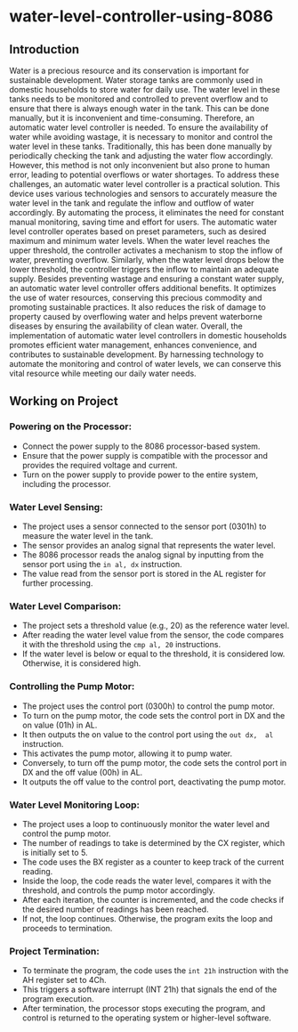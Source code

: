 # water-level-controller-using-8086

## Introduction
Water is a precious resource and its conservation is important for 
sustainable development. Water storage tanks are commonly used in 
domestic households to store water for daily use. The water level in 
these tanks needs to be monitored and controlled to prevent overflow 
and to ensure that there is always enough water in the tank. This can be 
done manually, but it is inconvenient and time-consuming. Therefore, 
an automatic water level controller is needed.
To ensure the availability of water while avoiding wastage, it is 
necessary to monitor and control the water level in these tanks. 
Traditionally, this has been done manually by periodically checking the 
tank and adjusting the water flow accordingly. However, this method 
is not only inconvenient but also prone to human error, leading to 
potential overflows or water shortages.
To address these challenges, an automatic water level controller 
is a practical solution. This device uses various technologies and 
sensors to accurately measure the water level in the tank and regulate 
the inflow and outflow of water accordingly. By automating the 
process, it eliminates the need for constant manual monitoring, saving 
time and effort for users.
The automatic water level controller operates based on preset 
parameters, such as desired maximum and minimum water levels. 
When the water level reaches the upper threshold, the controller 
activates a mechanism to stop the inflow of water, preventing overflow. 
Similarly, when the water level drops below the lower threshold, the 
controller triggers the inflow to maintain an adequate supply.
Besides preventing wastage and ensuring a constant water supply, 
an automatic water level controller offers additional benefits. It 
optimizes the use of water resources, conserving this precious 
commodity and promoting sustainable practices. It also reduces the risk 
of damage to property caused by overflowing water and helps prevent 
waterborne diseases by ensuring the availability of clean water.
Overall, the implementation of automatic water level controllers 
in domestic households promotes efficient water management, 
enhances convenience, and contributes to sustainable development. By 
harnessing technology to automate the monitoring and control of water 
levels, we can conserve this vital resource while meeting our daily 
water needs.

## Working on Project

### Powering on the Processor:
- Connect the power supply to the 8086 processor-based system.
- Ensure that the power supply is compatible with the processor 
and provides the required voltage and current.
- Turn on the power supply to provide power to the entire system, 
including the processor.

### Water Level Sensing:
- The project uses a sensor connected to the sensor port (0301h) 
to measure the water level in the tank.
- The sensor provides an analog signal that represents the water 
level.
- The 8086 processor reads the analog signal by inputting from 
the sensor port using the `in al, dx` instruction.
- The value read from the sensor port is stored in the AL register 
for further processing.

### Water Level Comparison:
- The project sets a threshold value (e.g., 20) as the reference 
water level.
- After reading the water level value from the sensor, the code 
compares it with the threshold using the `cmp al, 20` 
instructions.
- If the water level is below or equal to the threshold, it is 
considered low. Otherwise, it is considered high.

### Controlling the Pump Motor:
- The project uses the control port (0300h) to control the pump 
motor.
- To turn on the pump motor, the code sets the control port in DX 
and the on value (01h) in AL.
- It then outputs the on value to the control port using the `out dx, 
al` instruction.
- This activates the pump motor, allowing it to pump water.
- Conversely, to turn off the pump motor, the code sets the control 
port in DX and the off value (00h) in AL.
- It outputs the off value to the control port, deactivating the pump 
motor.

### Water Level Monitoring Loop:
- The project uses a loop to continuously monitor the water level 
and control the pump motor.
- The number of readings to take is determined by the CX 
register, which is initially set to 5.
- The code uses the BX register as a counter to keep track of the 
current reading.
- Inside the loop, the code reads the water level, compares it with 
the threshold, and controls the pump motor accordingly.
- After each iteration, the counter is incremented, and the code 
checks if the desired number of readings has been reached.
- If not, the loop continues. Otherwise, the program exits the loop 
and proceeds to termination.

### Project Termination:
- To terminate the program, the code uses the `int 21h` instruction 
with the AH register set to 4Ch.
- This triggers a software interrupt (INT 21h) that signals the end 
of the program execution.
- After termination, the processor stops executing the program, 
and control is returned to the operating system or higher-level 
software.


